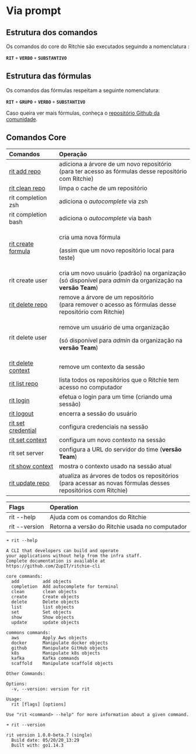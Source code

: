 # Via prompt

## Estrutura dos comandos 

Os comandos do core do Ritchie são executados seguindo a nomenclatura :  
  
**`RIT`** `+` **`VERBO`** `+` **`SUBSTANTIVO`**

## Estrutura das fórmulas 

Os comandos das fórmulas respeitam a seguinte nomenclatura:

**`RIT`** `+` **`GRUPO`**  `+` **`VERBO`** `+` **`SUBSTANTIVO`**

Caso queira ver mais fórmulas, conheça o [repositório Github da comunidade](https://github.com/ZupIT/ritchie-formulas). 

## Comandos Core

<table>
  <thead>
    <tr>
      <th style="text-align:left"><b>Comandos</b>
      </th>
      <th style="text-align:left">Opera&#xE7;&#xE3;o</th>
    </tr>
  </thead>
  <tbody>
    <tr>
      <td style="text-align:left"><a href>rit add repo</a>
      </td>
      <td style="text-align:left">adiciona a &#xE1;rvore de um novo reposit&#xF3;rio
        <br />(para ter acesso as f&#xF3;rmulas desse reposit&#xF3;rio com Ritchie)</td>
    </tr>
    <tr>
      <td style="text-align:left"><a href>rit clean repo</a>
      </td>
      <td style="text-align:left">limpa o cache de um reposit&#xF3;rio</td>
    </tr>
    <tr>
      <td style="text-align:left">rit completion zsh</td>
      <td style="text-align:left">adiciona o <em>autocomplete</em> via zsh</td>
    </tr>
    <tr>
      <td style="text-align:left">rit completion bash</td>
      <td style="text-align:left">adiciona o <em>autocomplete</em> via bash</td>
    </tr>
    <tr>
      <td style="text-align:left"><a href="../criando-formulas/#passo-1-executar-a-formula">rit create formula</a>
      </td>
      <td style="text-align:left">
        <p>cria uma nova f&#xF3;rmula</p>
        <p>(assim que um novo reposit&#xF3;rio local para teste)</p>
      </td>
    </tr>
    <tr>
      <td style="text-align:left">rit create user</td>
      <td style="text-align:left">cria um novo usu&#xE1;rio (padr&#xE3;o) na organiza&#xE7;&#xE3;o
        <br />(s&#xF3; dispon&#xED;vel para <em>admin</em> da organiza&#xE7;&#xE3;o na <b>vers&#xE3;o</b>  <b>Team</b>)</td>
    </tr>
    <tr>
      <td style="text-align:left"><a href>rit delete repo</a>
      </td>
      <td style="text-align:left">remove a &#xE1;rvore de um reposit&#xF3;rio
        <br />(para remover o acesso as f&#xF3;rmulas desse reposit&#xF3;rio com Ritchie)</td>
    </tr>
    <tr>
      <td style="text-align:left">rit delete user</td>
      <td style="text-align:left">
        <p>remove um usu&#xE1;rio de uma organiza&#xE7;&#xE3;o</p>
        <p>(s&#xF3; dispon&#xED;vel para <em>admin</em> da organiza&#xE7;&#xE3;o na <b>vers&#xE3;o</b>  <b>Team</b>)</p>
      </td>
    </tr>
    <tr>
      <td style="text-align:left"><a href="primeiras-formulas.md#comando-context">rit delete context</a>
      </td>
      <td style="text-align:left">remove um contexto da sess&#xE3;o</td>
    </tr>
    <tr>
      <td style="text-align:left"><a href>rit list repo</a>
      </td>
      <td style="text-align:left">lista todos os reposit&#xF3;rios que o Ritchie tem acesso no computador</td>
    </tr>
    <tr>
      <td style="text-align:left"><a href="../inicializacao.md#comando-do-login">rit login</a>
      </td>
      <td style="text-align:left">efetua o login para um time (criando uma sess&#xE3;o)</td>
    </tr>
    <tr>
      <td style="text-align:left"><a href="../inicializacao.md#comando-do-login">rit logout</a>
      </td>
      <td style="text-align:left">encerra a sess&#xE3;o do usu&#xE1;rio</td>
    </tr>
    <tr>
      <td style="text-align:left"><a href="primeiras-formulas.md#comando-credenciais">rit set credential</a>
      </td>
      <td style="text-align:left">configura credenciais na sess&#xE3;o</td>
    </tr>
    <tr>
      <td style="text-align:left"><a href="primeiras-formulas.md#comando-context">rit set context</a>
      </td>
      <td style="text-align:left">configura um novo contexto na sess&#xE3;o</td>
    </tr>
    <tr>
      <td style="text-align:left">rit set server</td>
      <td style="text-align:left">configura a URL do servidor do time (<b>vers&#xE3;o Team</b>)</td>
    </tr>
    <tr>
      <td style="text-align:left"><a href="primeiras-formulas.md#comando-context">rit show context</a>
      </td>
      <td style="text-align:left">mostra o contexto usado na sess&#xE3;o atual</td>
    </tr>
    <tr>
      <td style="text-align:left"><a href>rit update repo</a>
      </td>
      <td style="text-align:left">atualiza as &#xE1;rvores de todos os reposit&#xF3;rios
        <br />(para acessar as novas f&#xF3;rmulas desses reposit&#xF3;rios com Ritchie)</td>
    </tr>
  </tbody>
</table>



| Flags | Operation |
| :--- | :--- |
| rit --help | Ajuda com os comandos do Ritchie |
| rit --version | Retorna a versão do Ritchie usada no computador |

```text
➜ rit --help

A CLI that developers can build and operate
your applications without help from the infra staff.
Complete documentation is available at https://github.com/ZupIT/ritchie-cli

core commands:
  add         add objects
  completion  Add autocomplete for terminal
  clean       clean objects
  create      Create objects
  delete      Delete objects
  list        list objects
  set         Set objects
  show        Show objects
  update      update objects

commons commands:
  aws         Apply Aws objects
  docker      Manipulate docker objects
  github      Manipulate GitHub objects
  k8s         Manipulate k8s objects
  kafka       Kafka commands
  scaffold    Manipulate scaffold objects

Other Commands:

Options:
  -v, --version: version for rit

Usage:
  rit [flags] [options]

Use "rit <command> --help" for more information about a given command.
```

```text
➜ rit --version

rit version 1.0.0-beta.7 (single)
  Build date: 05/20/20_13:29
  Built with: go1.14.3
```

